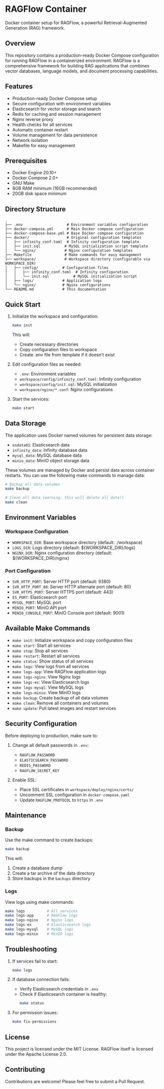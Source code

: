 # RAGFlow Container

Docker container setup for RAGFlow, a powerful Retrieval-Augmented Generation (RAG) framework.

## Overview

This repository contains a production-ready Docker Compose configuration for running RAGFlow in a containerized environment. RAGFlow is a comprehensive framework for building RAG applications that combines vector databases, language models, and document processing capabilities.

## Features

- Production-ready Docker Compose setup
- Secure configuration with environment variables
- Elasticsearch for vector storage and search
- Redis for caching and session management
- Nginx reverse proxy
- Health checks for all services
- Automatic container restart
- Volume management for data persistence
- Network isolation
- Makefile for easy management

## Prerequisites

- Docker Engine 20.10+
- Docker Compose 2.0+
- GNU Make
- 8GB RAM minimum (16GB recommended)
- 20GB disk space minimum

## Directory Structure

```
.
├── .env                    # Environment variables configuration
├── docker-compose.yml      # Main Docker compose configuration
├── docker-compose-base.yml # Base Docker compose configuration
├── docker/                 # Original configuration templates
│   ├── infinity_conf.toml  # Infinity configuration template
│   ├── init.sql           # MySQL initialization script template
│   └── nginx/             # Nginx configuration templates
├── Makefile               # Make commands for easy management
├── workspace/             # Workspace directory (configurable via WORKSPACE_DIR)
│   ├── config/           # Configuration files
│   │   ├── infinity_conf.toml  # Infinity configuration
│   │   └── init.sql           # MySQL initialization script
│   ├── logs/             # Application logs
│   └── nginx/            # Nginx configurations
└── README.md             # This documentation
```

## Quick Start

1. Initialize the workspace and configuration:
   ```bash
   make init
   ```
   This will:
   - Create necessary directories
   - Copy configuration files to workspace
   - Create .env file from template if it doesn't exist

2. Edit configuration files as needed:
   - `.env`: Environment variables
   - `workspace/config/infinity_conf.toml`: Infinity configuration
   - `workspace/config/init.sql`: MySQL initialization
   - `workspace/nginx/*.conf`: Nginx configurations

3. Start the services:
   ```bash
   make start
   ```

## Data Storage

The application uses Docker named volumes for persistent data storage:
- `esdata01`: Elasticsearch data
- `infinity_data`: Infinity database data
- `mysql_data`: MySQL database data
- `minio_data`: MinIO object storage data

These volumes are managed by Docker and persist data across container restarts. You can use the following make commands to manage data:

```bash
# Backup all data volumes
make backup

# Clean all data (warning: this will delete all data!)
make clean
```

## Environment Variables

### Workspace Configuration
- `WORKSPACE_DIR`: Base workspace directory (default: ./workspace)
- `LOGS_DIR`: Logs directory (default: ${WORKSPACE_DIR}/logs)
- `NGINX_DIR`: Nginx configuration directory (default: ${WORKSPACE_DIR}/nginx)

### Port Configuration
- `SVR_HTTP_PORT`: Server HTTP port (default: 9380)
- `SVR_HTTP_PORT_80`: Server HTTP alternate port (default: 80)
- `SVR_HTTPS_PORT`: Server HTTPS port (default: 443)
- `ES_PORT`: Elasticsearch port
- `MYSQL_PORT`: MySQL port
- `MINIO_PORT`: MinIO API port
- `MINIO_CONSOLE_PORT`: MinIO Console port (default: 9001)

## Available Make Commands

- `make init`: Initialize workspace and copy configuration files
- `make start`: Start all services
- `make stop`: Stop all services
- `make restart`: Restart all services
- `make status`: Show status of all services
- `make logs`: View logs from all services
- `make logs-app`: View RAGFlow application logs
- `make logs-nginx`: View Nginx logs
- `make logs-es`: View Elasticsearch logs
- `make logs-mysql`: View MySQL logs
- `make logs-minio`: View MinIO logs
- `make backup`: Create backup of all data volumes
- `make clean`: Remove all containers and volumes
- `make update`: Pull latest images and restart services

## Security Configuration

Before deploying to production, make sure to:

1. Change all default passwords in `.env`:
   - `RAGFLOW_PASSWORD`
   - `ELASTICSEARCH_PASSWORD`
   - `REDIS_PASSWORD`
   - `RAGFLOW_SECRET_KEY`

2. Enable SSL:
   - Place SSL certificates in `workspace/deploy/nginx/certs/`
   - Uncomment SSL configuration in `docker-compose.yaml`
   - Update `RAGFLOW_PROTOCOL` to `https` in `.env`

## Maintenance

### Backup

Use the make command to create backups:
```bash
make backup
```

This will:
1. Create a database dump
2. Create a tar archive of the data directory
3. Store backups in the `backups` directory

### Logs

View logs using make commands:
```bash
make logs          # All services
make logs-app      # RAGFlow logs
make logs-nginx    # Nginx logs
make logs-es       # Elasticsearch logs
make logs-mysql    # MySQL logs
make logs-minio    # MinIO logs
```

## Troubleshooting

1. If services fail to start:
   ```bash
   make logs
   ```

2. If database connection fails:
   - Verify Elasticsearch credentials in `.env`
   - Check if Elasticsearch container is healthy:
     ```bash
     make status
     ```

3. For permission issues:
   ```bash
   make fix-permissions
   ```

## License

This project is licensed under the MIT License. RAGFlow itself is licensed under the Apache License 2.0.

## Contributing

Contributions are welcome! Please feel free to submit a Pull Request.